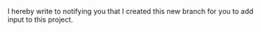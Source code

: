 I hereby write to notifying you that I created this new branch for you to add input to this project.
